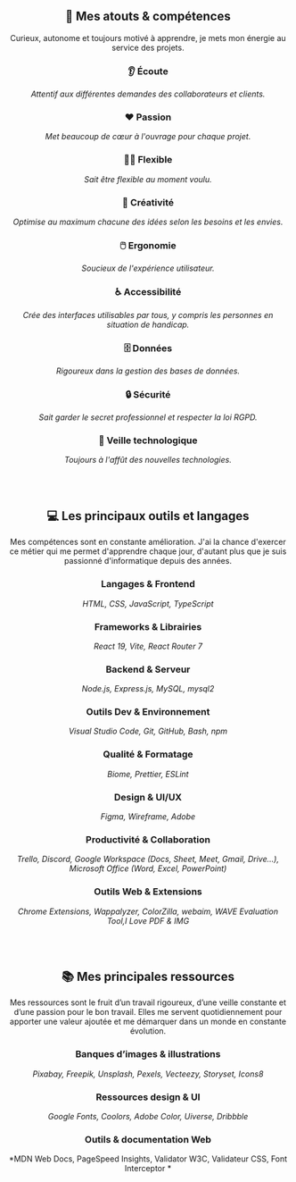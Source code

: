 <div align="center">

## 🎯 Mes atouts & compétences
Curieux, autonome et toujours motivé à apprendre, je mets mon énergie au service des projets.

### 👂 Écoute
*Attentif aux différentes demandes des collaborateurs et clients.*

### ❤️ Passion
*Met beaucoup de cœur à l'ouvrage pour chaque projet.*

### 🤸‍♂️ Flexible
*Sait être flexible au moment voulu.*

### 🎨 Créativité
*Optimise au maximum chacune des idées selon les besoins et les envies.*

### 🖱️ Ergonomie
*Soucieux de l'expérience utilisateur.*

### ♿ Accessibilité
*Crée des interfaces utilisables par tous, y compris les personnes en situation de handicap.*

### 🗄️ Données
*Rigoureux dans la gestion des bases de données.*

### 🔒 Sécurité
*Sait garder le secret professionnel et respecter la loi RGPD.*

### 🚀 Veille technologique
*Toujours à l'affût des nouvelles technologies.*


<br/>
<br/>

## 💻 Les principaux outils et langages
Mes compétences sont en constante amélioration. J'ai la chance d'exercer ce métier qui me permet d'apprendre chaque jour, d'autant plus que je suis passionné d'informatique depuis des années.

### Langages & Frontend
*HTML, CSS, JavaScript, TypeScript*
### Frameworks & Librairies
*React 19, Vite, React Router 7*
### Backend & Serveur
*Node.js, Express.js, MySQL, mysql2*
### Outils Dev & Environnement
*Visual Studio Code, Git, GitHub, Bash, npm*
### Qualité & Formatage 
*Biome, Prettier, ESLint*
### Design & UI/UX
*Figma, Wireframe, Adobe*
### Productivité & Collaboration
*Trello, Discord, Google Workspace (Docs, Sheet, Meet, Gmail, Drive...), Microsoft Office (Word, Excel, PowerPoint)*
### Outils Web & Extensions
*Chrome Extensions, Wappalyzer, ColorZilla, webaim, WAVE Evaluation Tool,I Love PDF & IMG*


<br/>
<br/>

## 📚 Mes principales ressources
Mes ressources sont le fruit d’un travail rigoureux, d’une veille constante et d’une passion pour le bon travail. Elles me servent quotidiennement pour apporter une valeur ajoutée et me démarquer dans un monde en constante évolution.


### Banques d’images & illustrations 
*Pixabay, Freepik, Unsplash, Pexels, Vecteezy, Storyset, Icons8*
### Ressources design & UI
*Google Fonts, Coolors, Adobe Color, Uiverse, Dribbble*
### Outils & documentation Web
*MDN Web Docs, PageSpeed Insights, Validator W3C, Validateur CSS, Font Interceptor
*

</div>
